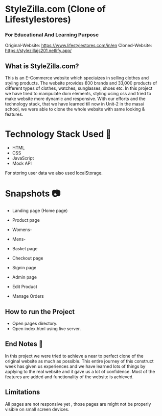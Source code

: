 # StyleZilla.com (Clone of Lifestylestores)
### For Educational And Learning Purpose

Original-Website: https://www.lifestylestores.com/in/en
Cloned-Website: https://stylezillajs201.netlify.app/

## What is StyleZilla.com?
This is an E-Commerce website which speciaizes in selling clothes and styling products. The website provides 800 brands and 33,000 products of different types of clothes, watches, sunglasses, shoes etc.
In this project we have tried to manipulate dom elements, styling using css and tried to make website more dynamic and responsive. With our efforts and the technology stack, that we have learned till now in Unit-2 in the masai school, we were able to clone the whole website with same looking & features.

# Technology Stack Used :star2:
* HTML
* CSS
* JavaScript
* Mock API

For storing user data we also used localStorage.

# Snapshots :camera:
* Landing page (Home page) 

* Product page

* Womens- 

* Mens- 

* Basket page


* Checkout page


* Signin page


* Admin page

* Edit Product

* Manage Orders



## How to run the Project

* Open pages directory.
* Open index.html using live server.

## End Notes :bookmark_tabs:
In this project we were tried to achieve a near to perfect clone of the original website as much as possible. This entire journey of this construct week has given us experiences and we have learned lots of things by applying to the real website and it gave us a lot of confidence. Most of the features are added and functionality of the website is achieved.
## Limitations
All pages are not responsive yet , those pages are might not be properly visible on small screen devices.


